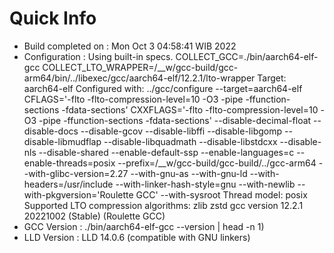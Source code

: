 # Quick Info
* Build completed on : Mon Oct  3 04:58:41 WIB 2022
* Configuration : Using built-in specs.
COLLECT_GCC=./bin/aarch64-elf-gcc
COLLECT_LTO_WRAPPER=/__w/gcc-build/gcc-arm64/bin/../libexec/gcc/aarch64-elf/12.2.1/lto-wrapper
Target: aarch64-elf
Configured with: ../gcc/configure --target=aarch64-elf CFLAGS='-flto -flto-compression-level=10 -O3 -pipe -ffunction-sections -fdata-sections' CXXFLAGS='-flto -flto-compression-level=10 -O3 -pipe -ffunction-sections -fdata-sections' --disable-decimal-float --disable-docs --disable-gcov --disable-libffi --disable-libgomp --disable-libmudflap --disable-libquadmath --disable-libstdcxx --disable-nls --disable-shared --enable-default-ssp --enable-languages=c --enable-threads=posix --prefix=/__w/gcc-build/gcc-build/../gcc-arm64 --with-glibc-version=2.27 --with-gnu-as --with-gnu-ld --with-headers=/usr/include --with-linker-hash-style=gnu --with-newlib --with-pkgversion='Roulette GCC' --with-sysroot
Thread model: posix
Supported LTO compression algorithms: zlib zstd
gcc version 12.2.1 20221002 (Stable) (Roulette GCC) 
* GCC Version : ./bin/aarch64-elf-gcc --version | head -n 1)
* LLD Version : LLD 14.0.6 (compatible with GNU linkers)

